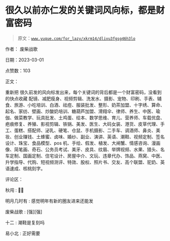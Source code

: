# 很久以前亦仁发的关键词风向标，都是财富密码

> 原文：[`www.yuque.com/for_lazy/xkrm14/dlivu3fgsg46h3lo`](https://www.yuque.com/for_lazy/xkrm14/dlivu3fgsg46h3lo)

作者： 废柴战歌 

日期：2023-03-01 

点赞数：103 

正文： 

重新把 很久前发的风向标发出来，每个关键词的背后都是一个财富密码，没看到的快点收藏 配镜、减肥瘦身、视频剪辑、洗发水、摄影、宠物、印刷、手表、辅食、旅游、小吃培训、白酒、祛痘、服装批发、整形、奶茶加盟、十字绣、算命、起名、家纺、壁画、炒酸奶培训、糖葫芦加盟、滑翔伞、律师、养生、中医、瑜伽、做菜教学、玩具批发、土鸡蛋、绘本、数学思维、育儿、营养师、车载优盘、疤痕修复、养殖、影视剪辑、铁锅、美发、医生、大码女装、港货、皮草代理、手工、蛋糕、搭配师、泌乳、硬笔、仓鼠、手机摄影、二手车、调酒师、鼻炎、美妆、创业赚钱、土蜂蜜、卤味、婚纱、副业、演讲、英语、潮鞋、视频定制、签名设计、珠宝、食品模型、pos 机、手绘、假发、植发、大闸蟹、情感咨询、漫画像、简笔画、奇石、公务员考试、美牙、皮具、纹眉、举牌视频、水果、猎头、名车定制、国画定制、住宅设计、房屋中介、文玩、违章代办、饰品、燕窝、中医、升学指导、代购、短视频测评、特效、股权、照片书、交友、高个联盟、驼奶、英语速成、核桃刻字。 

评论区： 

秋闯 : 👍🏻 

明月几时有 : 感觉明年有新的圈友进来还能发 

废柴战歌 : [强][强] 

十二 : 潮鞋是复刻吗 

易小北 : 正好需要 

